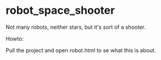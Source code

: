 robot_space_shooter
===================

Not many robots, neither stars, but it's sort of a shooter.

Howto:

Pull the project and open robot.html to se what this is about.